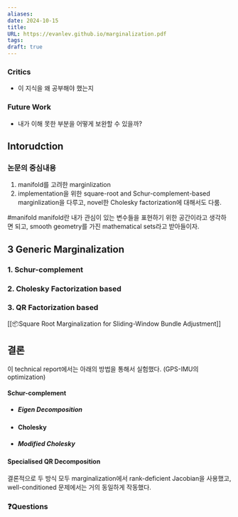```yaml
---
aliases: 
date: 2024-10-15
title: 
URL: https://evanlev.github.io/marginalization.pdf
tags: 
draft: true
---
```

### Critics
- 이 지식을 왜 공부해야 했는지

### Future Work
- 내가 이해 못한 부분을 어떻게 보완할 수 있을까?

## Intorudction
### 논문의 중심내용
1. manifold를 고려한 marginlization
2. implementation을 위한 square-root and Schur-complement-based marginlization을 다루고, novel한 Cholesky factorization에 대해서도 다룸.

#manifold manifold란 내가 관심이 있는 변수들을 표현하기 위한 공간이라고 생각하면 되고, smooth geometry를 가진 mathematical sets라고 받아들이자.

## 3 Generic Marginalization
### 1. Schur-complement
### 2. Cholesky Factorization based
### 3. QR Factorization based
[[📦️Square Root Marginalization for Sliding-Window Bundle Adjustment]]


## 결론

이 technical report에서는 아래의 방법을 통해서 실험했다. (GPS-IMU의 optimization)
#### Schur-complement
- ##### Eigen Decomposition
- #### Cholesky 
- ##### Modified Cholesky
#### Specialised QR Decomposition

결론적으로 두 방식 모두  marginalization에서 rank-deficient Jacobian을 사용했고, well-conditioned 문제에서는 거의 동일하게 작동했다.


### ❓️Questions




